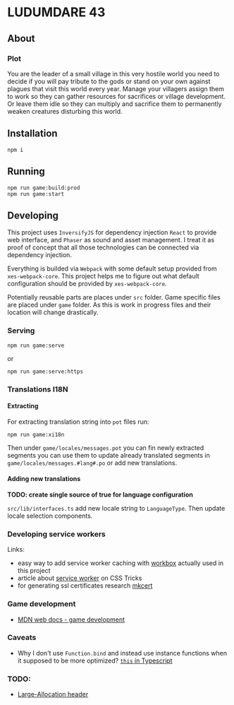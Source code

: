 # LUDUMDARE 43

## About

### Plot

 You are the leader of a small village in this very hostile world you need to decide if you will pay tribute to the gods or stand on your own against plagues that visit this world every year. Manage your villagers assign them to work so they can gather resources for sacrifices or village development. Or leave them idle so they can multiply and sacrifice them to permanently weaken creatures disturbing this world.

## Installation

```
npm i
```

## Running 

```
npm run game:build:prod
npm run game:start
```

## Developing

This project uses `InversifyJS` for dependency injection `React` to provide web interface, and `Phaser` as sound and asset management. I treat it as proof of concept that all those technologies can be connected via dependency injection.

Everything is builded via `Webpack` with some default setup provided from `xes-webpack-core`. This project helps me to figure out what default configuration should be provided by `xes-webpack-core`.

Potentially reusable parts are places under `src` folder. Game specific files are placed under `game` folder. As this is work in progress files and their location will change drastically.

### Serving

```
npm run game:serve
```
or
```
npm run game:serve:https
```

### Translations I18N

#### Extracting

For extracting translation string into `pot` files run:
```
npm run game:xi18n
```
Then under `game/locales/messages.pot` you can fin newly extracted segments you can use them to update already translated segments in `game/locales/messages.#lang#.po` or add new translations.

#### Adding new translations

__TODO: create single source of true for language configuration__

`src/lib/interfaces.ts` add new locale string to `LanguageType`.
Then update locale selection components.

### Developing service workers

Links:

* easy way to add service worker caching with [workbox](https://developers.google.com/web/tools/workbox/) actually used in this project
* article about [service worker](https://css-tricks.com/serviceworker-for-offline/) on CSS Tricks
* for generating ssl certificates research [mkcert](https://github.com/FiloSottile/mkcert)


### Game development

* [MDN web docs - game development](https://developer.mozilla.org/en-US/docs/Games)

### Caveats

* Why I don't use `Function.bind` and instead use instance functions when it supposed to be more optimized? [`this` in Typescript](https://github.com/Microsoft/TypeScript/wiki/'this'-in-TypeScript)

### TODO:

* [Large-Allocation header](https://developer.mozilla.org/en-US/docs/Web/HTTP/Headers/Large-Allocation)

